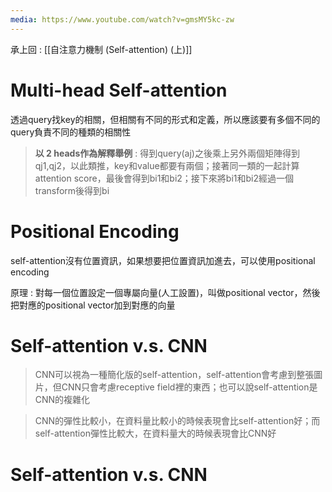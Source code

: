 ```yaml
---
media: https://www.youtube.com/watch?v=gmsMY5kc-zw
---
```

承上回 : [[自注意力機制 (Self-attention) (上)]]

# Multi-head Self-attention

透過query找key的相關，但相關有不同的形式和定義，所以應該要有多個不同的query負責不同的種類的相關性

> **以 2 heads作為解釋舉例** : 得到query(aj)之後乘上另外兩個矩陣得到qj1,qj2，以此類推，key和value都要有兩個；接著同一類的一起計算attention score，最後會得到bi1和bi2；接下來將bi1和bi2經過一個transform後得到bi


# Positional Encoding

self-attention沒有位置資訊，如果想要把位置資訊加進去，可以使用positional encoding

原理 : 對每一個位置設定一個專屬向量(人工設置)，叫做positional vector，然後把對應的positional vector加到對應的向量

# Self-attention v.s. CNN

> CNN可以視為一種簡化版的self-attention，self-attention會考慮到整張圖片，但CNN只會考慮receptive field裡的東西；也可以說self-attention是CNN的複雜化

> CNN的彈性比較小，在資料量比較小的時候表現會比self-attention好；而self-attention彈性比較大，在資料量大的時候表現會比CNN好


# Self-attention v.s. CNN

